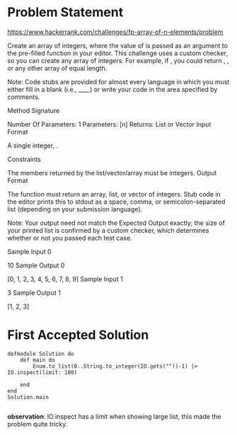 # Problem Statement

https://www.hackerrank.com/challenges/fp-array-of-n-elements/problem


Create an array of  integers, where the value of  is passed as an argument to the pre-filled function in your editor. This challenge uses a custom checker, so you can create any array of  integers. For example, if , you could return , , or any other array of equal length.

Note: Code stubs are provided for almost every language in which you must either fill in a blank (i.e., ____) or write your code in the area specified by comments.

Method Signature

Number Of Parameters: 1
Parameters: [n]
Returns: List or Vector
Input Format

A single integer, .

Constraints

The members returned by the list/vector/array must be integers.
Output Format

The function must return an array, list, or vector of  integers. Stub code in the editor prints this to stdout as a space, comma, or semicolon-separated list (depending on your submission language).

Note: Your output need not match the Expected Output exactly; the size of your printed list is confirmed by a custom checker, which determines whether or not you passed each test case.

Sample Input 0

10
Sample Output 0

[0, 1, 2, 3, 4, 5, 6, 7, 8, 9]
Sample Input 1

3
Sample Output 1

[1, 2, 3]



# First Accepted Solution


```
defmodule Solution do
    def main do     
        Enum.to_list(0..String.to_integer(IO.gets(""))-1) |> IO.inspect(limit: 100)
        
    end
end
Solution.main


```

**observation**: IO.inspect has a limit when showing large list, this made the problem quite tricky. 

